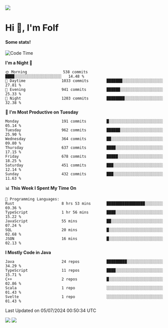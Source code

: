 <img src="https://komarev.com/ghpvc/?username=itsfolf"/>
<h1>Hi 👋, I'm Folf</h1>


#### Some stats!
<!--START_SECTION:waka-->
![Code Time](http://img.shields.io/badge/Code%20Time-2%2C254%20hrs%204%20mins-blue)

**I'm a Night 🦉** 

```text
🌞 Morning                538 commits         ████░░░░░░░░░░░░░░░░░░░░░   14.48 % 
🌆 Daytime                1033 commits        ███████░░░░░░░░░░░░░░░░░░   27.81 % 
🌃 Evening                941 commits         ██████░░░░░░░░░░░░░░░░░░░   25.33 % 
🌙 Night                  1203 commits        ████████░░░░░░░░░░░░░░░░░   32.38 % 
```
📅 **I'm Most Productive on Tuesday** 

```text
Monday                   191 commits         █░░░░░░░░░░░░░░░░░░░░░░░░   05.14 % 
Tuesday                  962 commits         ██████░░░░░░░░░░░░░░░░░░░   25.90 % 
Wednesday                364 commits         ██░░░░░░░░░░░░░░░░░░░░░░░   09.80 % 
Thursday                 637 commits         ████░░░░░░░░░░░░░░░░░░░░░   17.15 % 
Friday                   678 commits         █████░░░░░░░░░░░░░░░░░░░░   18.25 % 
Saturday                 451 commits         ███░░░░░░░░░░░░░░░░░░░░░░   12.14 % 
Sunday                   432 commits         ███░░░░░░░░░░░░░░░░░░░░░░   11.63 % 
```


📊 **This Week I Spent My Time On** 

```text
💬 Programming Languages: 
Rust                     8 hrs 53 mins       █████████████████░░░░░░░░   69.36 % 
TypeScript               1 hr 56 mins        ████░░░░░░░░░░░░░░░░░░░░░   15.22 % 
JavaScript               55 mins             ██░░░░░░░░░░░░░░░░░░░░░░░   07.24 % 
SQL                      20 mins             █░░░░░░░░░░░░░░░░░░░░░░░░   02.68 % 
JSON                     16 mins             █░░░░░░░░░░░░░░░░░░░░░░░░   02.13 % 
```

**I Mostly Code in Java** 

```text
Java                     24 repos            █████████░░░░░░░░░░░░░░░░   34.29 % 
TypeScript               11 repos            ████░░░░░░░░░░░░░░░░░░░░░   15.71 % 
C++                      2 repos             █░░░░░░░░░░░░░░░░░░░░░░░░   02.86 % 
Scala                    1 repo              ░░░░░░░░░░░░░░░░░░░░░░░░░   01.43 % 
Svelte                   1 repo              ░░░░░░░░░░░░░░░░░░░░░░░░░   01.43 % 
```




 Last Updated on 05/07/2024 00:50:34 UTC
<!--END_SECTION:waka-->
<a src="https://discord.com/users/1090088995976925305"><img src="https://lanyard-profile-readme.vercel.app/api/1090088995976925305"/></a></td> 
<img src="https://hit.yhype.me/github/profile?user_id=9268058"/>

